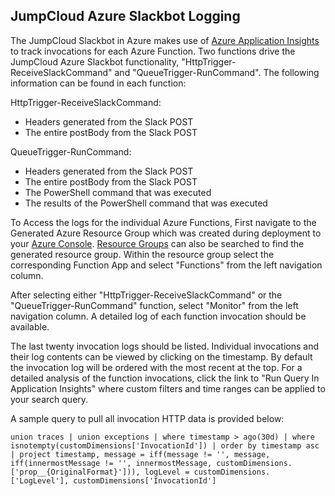 ## JumpCloud Azure Slackbot Logging

The JumpCloud Slackbot in Azure makes use of [Azure Application Insights](https://azure.microsoft.com/en-us/services/monitor/#features) to track invocations for each Azure Function. Two functions drive the JumpCloud Azure Slackbot functionality, "HttpTrigger-ReceiveSlackCommand"
and "QueueTrigger-RunCommand". The following information can be found in each function:

HttpTrigger-ReceiveSlackCommand:
- Headers generated from the Slack POST
- The entire postBody from the Slack POST

QueueTrigger-RunCommand:
- Headers generated from the Slack POST
- The entire postBody from the Slack POST
- The PowerShell command that was executed
- The results of the PowerShell command that was executed

To Access the logs for the individual Azure Functions, First navigate to the Generated Azure Resource Group which was created during deployment to your [Azure Console](https://portal.azure.com/#home). [Resource Groups](https://portal.azure.com/#blade/HubsExtension/BrowseResourceGroups) can also be searched to find the generated resource group. Within the resource group select the corresponding Function App and select "Functions" from the left navigation column.

After selecting either "HttpTrigger-ReceiveSlackCommand" or the "QueueTrigger-RunCommand" function, select "Monitor" from the left navigation column. A detailed log of each function invocation should be available.

The last twenty invocation logs should be listed. Individual invocations and their log contents can be viewed by clicking on the timestamp. By default the invocation log will be ordered with the most recent at the top. For a detailed analysis of the function invocations, click the link to "Run Query In Application Insights" where custom filters and time ranges can be applied to your search query.

A sample query to pull all invocation HTTP data is provided below:

```
union traces | union exceptions | where timestamp > ago(30d) | where isnotempty(customDimensions['InvocationId']) | order by timestamp asc | project timestamp, message = iff(message != '', message, iff(innermostMessage != '', innermostMessage, customDimensions.['prop__{OriginalFormat}'])), logLevel = customDimensions.['LogLevel'], customDimensions['InvocationId']
```
